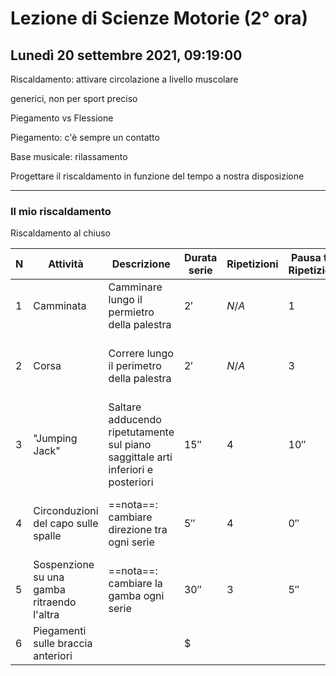 # Lezione di Scienze Motorie (2° ora) 
## Lunedì 20 settembre 2021, 09:19:00

Riscaldamento: attivare circolazione a livello muscolare

generici, non per sport preciso


Piegamento vs Flessione


Piegamento: c'è sempre un contatto


Base musicale: rilassamento


Progettare il riscaldamento in funzione del tempo a nostra disposizione 

---
### Il mio riscaldamento
Riscaldamento al chiuso

|N|Attività|Descrizione|Durata serie|Ripetizioni|Pausa tra Ripetizioni|Pausa finale|Musica|
|---|---|---|---|---|---|---|---|
|$1$|Camminata|Camminare lungo il permietro della palestra|$2'$|$N/A$|$1$|$36''$|_Giant Steps_, Jhon Coltrane|
|$2$|Corsa|Correre lungo il perimetro della palestra|$2'$|$N/A$|$3$|$30''$|_I Get Around, The Beach Boys_|
|$3$|"Jumping Jack"|Saltare adducendo ripetutamente sul piano saggittale arti inferiori e posteriori|$15''$|$4$|$10''$|$30''$|_Back in Black_, AC/DC|
|$4$|Circonduzioni del capo sulle spalle|==nota==: cambiare direzione tra ogni serie|$5''$|4|$0''$|$10''$|_Mr. Blue Sky_, The Electronic Light Orchestra|
|$5$|Sospenzione su una gamba ritraendo l'altra|==nota==: cambiare la gamba ogni serie|$30''$|$3$|$5''$|$10''$|_Il lago dei cigni_, Pëtr Il'ič Čajkovskij|
|$6$|Piegamenti sulle braccia anteriori||$
<!--stackedit_data:
eyJoaXN0b3J5IjpbMTA5NTk0MzU5LDEyNDc1NDU5N119
-->